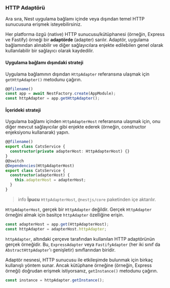 ### HTTP Adaptörü

Ara sıra, Nest uygulama bağlamı içinde veya dışından temel HTTP sunucusuna erişmek isteyebilirsiniz.

Her platforma özgü (native) HTTP sunucusu/kütüphanesi (örneğin, Express ve Fastify) örneği bir **adaptörde** (adapter) sarılır. Adaptör, uygulama bağlamından alınabilir ve diğer sağlayıcılara enjekte edilebilen genel olarak kullanılabilir bir sağlayıcı olarak kaydedilir.

#### Uygulama bağlamı dışındaki strateji

Uygulama bağlamının dışından `HttpAdapter` referansına ulaşmak için `getHttpAdapter()` metodunu çağırın.

```typescript
@@filename()
const app = await NestFactory.create(AppModule);
const httpAdapter = app.getHttpAdapter();
```

#### İçerideki strateji

Uygulama bağlamı içinden `HttpAdapterHost` referansına ulaşmak için, onu diğer mevcut sağlayıcılar gibi enjekte ederek (örneğin, constructor enjeksiyonu kullanarak) yapın.

```typescript
@@filename()
export class CatsService {
  constructor(private adapterHost: HttpAdapterHost) {}
}
@@switch
@Dependencies(HttpAdapterHost)
export class CatsService {
  constructor(adapterHost) {
    this.adapterHost = adapterHost;
  }
}
```

> info **İpucu** `HttpAdapterHost`, `@nestjs/core` paketinden içe aktarılır.

`HttpAdapterHost`, gerçek bir `HttpAdapter` değildir. Gerçek `HttpAdapter` örneğini almak için basitçe `httpAdapter` özelliğine erişin.

```typescript
const adapterHost = app.get(HttpAdapterHost);
const httpAdapter = adapterHost.httpAdapter;
```

`httpAdapter`, altındaki çerçeve tarafından kullanılan HTTP adaptörünün gerçek örneğidir. Bu, `ExpressAdapter` veya `FastifyAdapter` (her iki sınıf da `AbstractHttpAdapter`'ı genişletir) sınıflarından biridir.

Adaptör nesnesi, HTTP sunucusu ile etkileşimde bulunmak için birkaç kullanışlı yöntem sunar. Ancak kütüphane örneğine (örneğin, Express örneği) doğrudan erişmek istiyorsanız, `getInstance()` metodunu çağırın.

```typescript
const instance = httpAdapter.getInstance();
```